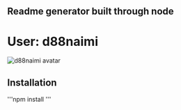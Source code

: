 ## Readme generator built through node

# User: d88naimi

![d88naimi avatar](https://avatars3.githubusercontent.com/u/22800749?v=4)

## Installation

'''npm install
'''
